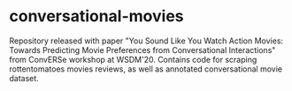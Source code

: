 # conversational-movies
Repository released with paper "You Sound Like You Watch Action Movies: Towards Predicting
Movie Preferences from Conversational Interactions" from ConvERSe workshop at WSDM'20. Contains code for scraping rottentomatoes movies reviews, as well as annotated conversational movie dataset.
